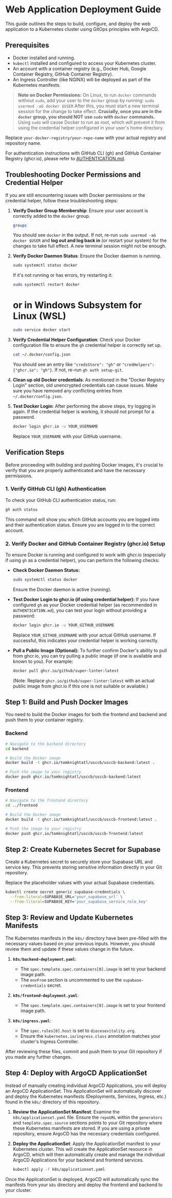 # Web Application Deployment Guide

This guide outlines the steps to build, configure, and deploy the web application to a Kubernetes cluster using GitOps principles with ArgoCD.

## Prerequisites

- Docker installed and running.
- `kubectl` installed and configured to access your Kubernetes cluster.
- An account with a container registry (e.g., Docker Hub, Google Container Registry, GitHub Container Registry).
- An Ingress Controller (like NGINX) will be deployed as part of the Kubernetes manifests.

> **Note on Docker Permissions:** On Linux, to run `docker` commands without `sudo`, add your user to the `docker` group by running:
> `sudo usermod -aG docker $USER`
> After this, you must start a new terminal session for the change to take effect.
> **Crucially, once you are in the `docker` group, you should NOT use `sudo` with `docker` commands.** Using `sudo` will cause Docker to run as root, which will prevent it from using the credential helper configured in your user's home directory.

Replace `your-docker-registry/your-repo-name` with your actual registry and repository name.

For authentication instructions with GitHub CLI (gh) and GitHub Container Registry (ghcr.io), please refer to [AUTHENTICATION.md](AUTHENTICATION.md).


## Troubleshooting Docker Permissions and Credential Helper

If you are still encountering issues with Docker permissions or the credential helper, follow these troubleshooting steps:

1.  **Verify Docker Group Membership**:
    Ensure your user account is correctly added to the `docker` group.
    ```sh
    groups
    ```
    You should see `docker` in the output. If not, re-run `sudo usermod -aG docker $USER` and **log out and log back in** (or restart your system) for the changes to take full effect. A new terminal session might not be enough.

2.  **Verify Docker Daemon Status**:
    Ensure the Docker daemon is running.
    ```sh
    sudo systemctl status docker
    ```
    If it's not running or has errors, try restarting it:
    ```sh
    sudo systemctl restart docker
    ```

    # or in Windows Subsystem for Linux (WSL)
    ```sh
    sudo service docker start
    ```


3.  **Verify Credential Helper Configuration**:
    Check your Docker configuration file to ensure the `gh` credential helper is correctly set up.
    ```sh
    cat ~/.docker/config.json
    ```
    You should see an entry like `"credsStore": "gh"` or `"credHelpers": {"ghcr.io": "gh"}`. If not, re-run `gh auth setup-git`.

4.  **Clean up old Docker credentials**:
    As mentioned in the "Docker Registry Login" section, old unencrypted credentials can cause issues. Make sure you have removed any conflicting entries from `~/.docker/config.json`.

5.  **Test Docker Login**:
    After performing the above steps, try logging in again. If the credential helper is working, it should not prompt for a password.
    ```sh
    docker login ghcr.io -u YOUR_USERNAME
    ```
    Replace `YOUR_USERNAME` with your GitHub username.

## Verification Steps

Before proceeding with building and pushing Docker images, it's crucial to verify that you are properly authenticated and have the necessary permissions.

### 1. Verify GitHub CLI (gh) Authentication

To check your GitHub CLI authentication status, run:

```sh
gh auth status
```

This command will show you which GitHub accounts you are logged into and their authentication status. Ensure you are logged in to the correct account.

### 2. Verify Docker and GitHub Container Registry (ghcr.io) Setup

To ensure Docker is running and configured to work with ghcr.io (especially if using `gh` as a credential helper), you can perform the following checks:

*   **Check Docker Daemon Status:**
    ```sh
    sudo systemctl status docker
    ```
    Ensure the Docker daemon is active (running).

*   **Test Docker Login to ghcr.io (if using credential helper):**
    If you have configured `gh` as your Docker credential helper (as recommended in `AUTHENTICATION.md`), you can test your login without providing a password:
    ```sh
    docker login ghcr.io -u YOUR_GITHUB_USERNAME
    ```
    Replace `YOUR_GITHUB_USERNAME` with your actual GitHub username. If successful, this indicates your credential helper is working correctly.

*   **Pull a Public Image (Optional):**
    To further confirm Docker's ability to pull from ghcr.io, you can try pulling a public image (if one is available and known to you). For example:
    ```sh
    docker pull ghcr.io/github/super-linter:latest
    ```
    (Note: Replace `ghcr.io/github/super-linter:latest` with an actual public image from ghcr.io if this one is not suitable or available.)

## Step 1: Build and Push Docker Images

You need to build the Docker images for both the frontend and backend and push them to your container registry.

### Backend

```sh
# Navigate to the backend directory
cd backend

# Build the Docker image
docker build -t ghcr.io/tomknightatl/usccb/usccb-backend:latest .

# Push the image to your registry
docker push ghcr.io/tomknightatl/usccb/usccb-backend:latest
```

### Frontend

```sh
# Navigate to the frontend directory
cd ../frontend

# Build the Docker image
docker build -t ghcr.io/tomknightatl/usccb/usccb-frontend:latest .

# Push the image to your registry
docker push ghcr.io/tomknightatl/usccb/usccb-frontend:latest
```

## Step 2: Create Kubernetes Secret for Supabase

Create a Kubernetes secret to securely store your Supabase URL and service key. This prevents storing sensitive information directly in your Git repository.

Replace the placeholder values with your actual Supabase credentials.

```sh
kubectl create secret generic supabase-credentials \
  --from-literal=SUPABASE_URL='your_supabase_url' \
  --from-literal=SUPABASE_KEY='your_supabase_service_role_key'
```

## Step 3: Review and Update Kubernetes Manifests

The Kubernetes manifests in the `k8s/` directory have been pre-filled with the necessary values based on your previous inputs. However, you should review them and update if these values change in the future.

1.  **`k8s/backend-deployment.yaml`**:
    -   The `spec.template.spec.containers[0].image` is set to your backend image path.
    -   The `envFrom` section is uncommented to use the `supabase-credentials` secret.

2.  **`k8s/frontend-deployment.yaml`**:
    -   The `spec.template.spec.containers[0].image` is set to your frontend image path.

3.  **`k8s/ingress.yaml`**:
    -   The `spec.rules[0].host` is set to `diocesevitality.org`.
    -   Ensure the `kubernetes.io/ingress.class` annotation matches your cluster's Ingress Controller.

After reviewing these files, commit and push them to your Git repository if you made any further changes.

## Step 4: Deploy with ArgoCD ApplicationSet

Instead of manually creating individual ArgoCD Applications, you will deploy an ArgoCD ApplicationSet. This ApplicationSet will automatically discover and deploy the Kubernetes manifests (Deployments, Services, Ingress, etc.) found in the `k8s/` directory of this repository.

1.  **Review the ApplicationSet Manifest**:
    Examine the `k8s/applicationset.yaml` file. Ensure the `repoURL` within the `generators` and `template.spec.source` sections points to your Git repository where these Kubernetes manifests are stored. If you are using a private repository, ensure ArgoCD has the necessary credentials configured.

2.  **Deploy the ApplicationSet**:
    Apply the ApplicationSet manifest to your Kubernetes cluster. This will create the ApplicationSet resource in ArgoCD, which will then automatically create and manage the individual ArgoCD Applications for your backend and frontend services.

    ```sh
    kubectl apply -f k8s/applicationset.yaml
    ```

Once the ApplicationSet is deployed, ArgoCD will automatically sync the manifests from your `k8s` directory and deploy the frontend and backend to your cluster.